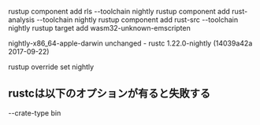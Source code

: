rustup component add rls --toolchain nightly
rustup component add rust-analysis --toolchain nightly
rustup component add rust-src --toolchain nightly
rustup target add wasm32-unknown-emscripten

  nightly-x86_64-apple-darwin unchanged - rustc 1.22.0-nightly (14039a42a 2017-09-22)

rustup override set nightly

## rustcは以下のオプションが有ると失敗する
 --crate-type bin
